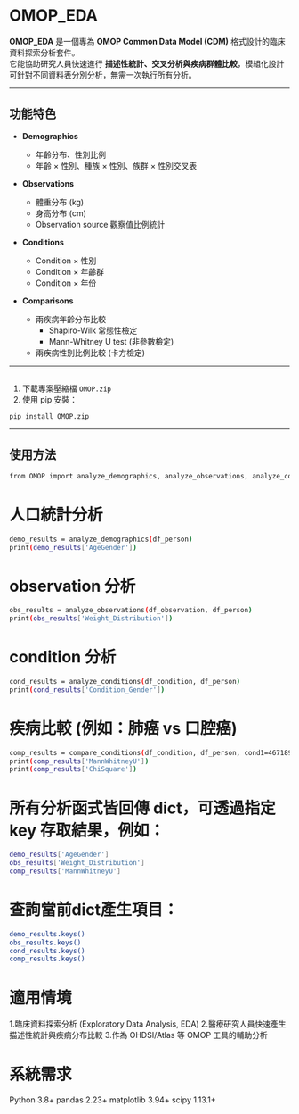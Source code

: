 # OMOP_EDA

**OMOP_EDA** 是一個專為 **OMOP Common Data Model (CDM)** 格式設計的臨床資料探索分析套件。  
它能協助研究人員快速進行 **描述性統計、交叉分析與疾病群體比較**，模組化設計可針對不同資料表分別分析，無需一次執行所有分析。  

---

## 功能特色

- **Demographics**  
  - 年齡分布、性別比例  
  - 年齡 × 性別、種族 × 性別、族群 × 性別交叉表  

- **Observations**  
  - 體重分布 (kg)  
  - 身高分布 (cm)  
  - Observation source 觀察值比例統計  

- **Conditions**  
  - Condition × 性別  
  - Condition × 年齡群  
  - Condition × 年份  

- **Comparisons**  
  - 兩疾病年齡分布比較  
    - Shapiro-Wilk 常態性檢定  
    - Mann-Whitney U test (非參數檢定)  
  - 兩疾病性別比例比較 (卡方檢定)  

---

##

1. 下載專案壓縮檔 `OMOP.zip`  
2. 使用 pip 安裝：  

```bash
pip install OMOP.zip
```

---

## 使用方法
```bash
from OMOP import analyze_demographics, analyze_observations, analyze_conditions, compare_conditions
```

# 人口統計分析
```bash
demo_results = analyze_demographics(df_person)
print(demo_results['AgeGender'])
```

# observation 分析
```bash
obs_results = analyze_observations(df_observation, df_person)
print(obs_results['Weight_Distribution'])
```

# condition 分析
```bash
cond_results = analyze_conditions(df_condition, df_person)
print(cond_results['Condition_Gender'])
```

# 疾病比較 (例如：肺癌 vs 口腔癌)
```bash
comp_results = compare_conditions(df_condition, df_person, cond1=46718999, cond2=46718920)
print(comp_results['MannWhitneyU'])
print(comp_results['ChiSquare'])
```

# 所有分析函式皆回傳 dict，可透過指定 key 存取結果，例如：
```bash
demo_results['AgeGender']
obs_results['Weight_Distribution'] 
comp_results['MannWhitneyU']
```

# 查詢當前dict產生項目：
```bash
demo_results.keys()
obs_results.keys()
cond_results.keys()
comp_results.keys()
```

# 適用情境
1.臨床資料探索分析 (Exploratory Data Analysis, EDA)
2.醫療研究人員快速產生描述性統計與疾病分布比較
3.作為 OHDSI/Atlas 等 OMOP 工具的輔助分析

# 系統需求
Python 3.8+
pandas 2.23+
matplotlib 3.94+
scipy 1.13.1+

